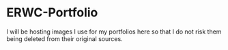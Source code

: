 # ERWC-Portfolio

I will be hosting images I use for my portfolios here so that I do not risk them being deleted from their original sources.

